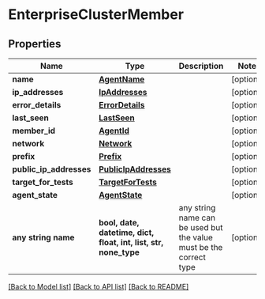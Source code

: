 # EnterpriseClusterMember


## Properties
Name | Type | Description | Notes
------------ | ------------- | ------------- | -------------
**name** | [**AgentName**](AgentName.md) |  | [optional] 
**ip_addresses** | [**IpAddresses**](IpAddresses.md) |  | [optional] 
**error_details** | [**ErrorDetails**](ErrorDetails.md) |  | [optional] 
**last_seen** | [**LastSeen**](LastSeen.md) |  | [optional] 
**member_id** | [**AgentId**](AgentId.md) |  | [optional] 
**network** | [**Network**](Network.md) |  | [optional] 
**prefix** | [**Prefix**](Prefix.md) |  | [optional] 
**public_ip_addresses** | [**PublicIpAddresses**](PublicIpAddresses.md) |  | [optional] 
**target_for_tests** | [**TargetForTests**](TargetForTests.md) |  | [optional] 
**agent_state** | [**AgentState**](AgentState.md) |  | [optional] 
**any string name** | **bool, date, datetime, dict, float, int, list, str, none_type** | any string name can be used but the value must be the correct type | [optional]

[[Back to Model list]](../README.md#documentation-for-models) [[Back to API list]](../README.md#documentation-for-api-endpoints) [[Back to README]](../README.md)


